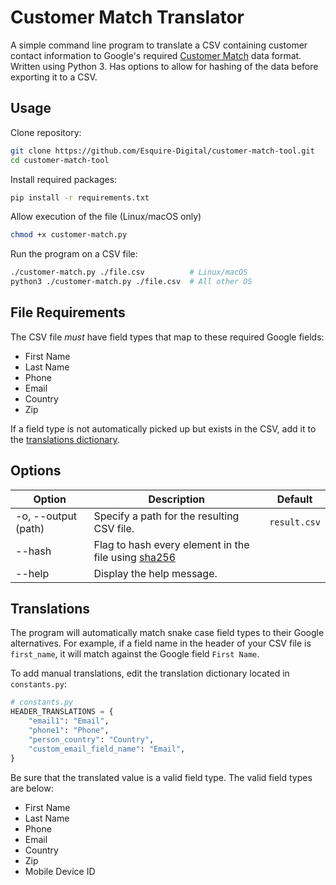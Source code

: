 # Customer Match Translator

A simple command line program to translate a CSV containing customer contact information to Google's required [Customer Match](https://support.google.com/google-ads/answer/7659867) data format. Written using Python 3. Has options to allow for hashing of the data before exporting it to a CSV.

## Usage

Clone repository:

```sh
git clone https://github.com/Esquire-Digital/customer-match-tool.git
cd customer-match-tool
```

Install required packages:

```sh
pip install -r requirements.txt
```

Allow execution of the file (Linux/macOS only)

```sh
chmod +x customer-match.py
```

Run the program on a CSV file:

```sh
./customer-match.py ./file.csv          # Linux/macOS
python3 ./customer-match.py ./file.csv  # All other OS
```

## File Requirements

The CSV file _must_ have field types that map to these required Google fields:

- First Name
- Last Name
- Phone
- Email
- Country
- Zip

If a field type is not automatically picked up but exists in the CSV, add it to the [translations dictionary](#translations).

## Options

| Option              | Description                                                                                | Default      |
| ------------------- | ------------------------------------------------------------------------------------------ | ------------ |
| -o, --output (path) | Specify a path for the resulting CSV file.                                                 | `result.csv` |
| --hash              | Flag to hash every element in the file using [sha256](https://en.wikipedia.org/wiki/SHA-2) |              |
| --help              | Display the help message.                                                                  |              |

## Translations

The program will automatically match snake case field types to their Google alternatives. For example, if a field name in the header of your CSV file is `first_name`, it will match against the Google field `First Name`.

To add manual translations, edit the translation dictionary located in `constants.py`:

```python
# constants.py
HEADER_TRANSLATIONS = {
    "email1": "Email",
    "phone1": "Phone",
    "person_country": "Country",
    "custom_email_field_name": "Email",
}
```

Be sure that the translated value is a valid field type. The valid field types are below:

- First Name
- Last Name
- Phone
- Email
- Country
- Zip
- Mobile Device ID
